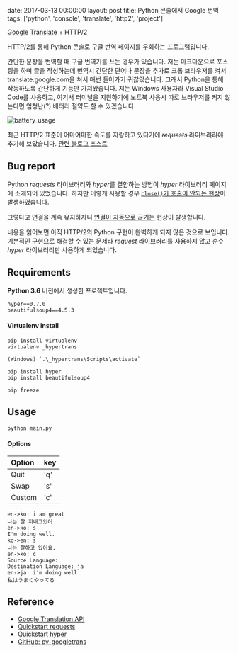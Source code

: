 date: 2017-03-13 00:00:00
layout: post
title: Python 콘솔에서 Google 번역
tags: ['python', 'console', 'translate', 'http2', 'project']

<a class="gitribbon" href="//github.com/jongwony/hypertrans"></a>

[Google Translate](//translate.google.com) + HTTP/2

HTTP/2를 통해 Python 콘솔로 구글 번역 페이지를 우회하는 프로그램입니다.

간단한 문장을 번역할 때 구글 번역기를 쓰는 경우가 있습니다.
저는 마크다운으로 포스팅을 하며 글을 작성하는데 번역시 간단한 단어나 문장을 추가로 크롬 브라우저를 켜서 translate.google.com을 쳐서 매번 들어가기 귀찮았습니다.
그래서 Python을 통해 작동하도록 간단하게 기능만 가져왔습니다. 저는 Windows 사용자라 Visual Studio Code를 사용하고, 여기서 터미널을 지원하기에 노트북 사용시 따로 브라우저를 켜지 않는다면 엄청난(?) 배터리 절약도 할 수 있겠습니다.

![battery_usage](//s3.ap-northeast-2.amazonaws.com/jongwony/blog/battery_usage.png)

최근 HTTP/2 표준이 어마어마한 속도를 자랑하고 있다기에 ~~*requests* 라이브러리에~~ 추가해 보았습니다. [관련 블로그 포스트](//www.popit.kr/%EB%82%98%EB%A7%8C-%EB%AA%A8%EB%A5%B4%EA%B3%A0-%EC%9E%88%EB%8D%98-http2/)

## Bug report

Python *requests* 라이브러리와 *hyper*를 결합하는 방법이 *hyper* 라이브러리 페이지에 소개되어 있었습니다.
하지만 이렇게 사용할 경우 [`close()`가 호출이 안되는 현상](//github.com/Lukasa/hyper/issues/306)이 발생하였습니다.

그렇다고 연결을 계속 유지하자니 [연결이 자동으로 끊기는](//github.com/Lukasa/hyper/issues/291) 현상이 발생합니다.

내용을 읽어보면 아직 HTTP/2의 Python 구현이 완벽하게 되지 않은 것으로 보입니다.
기본적인 구현으로 해결할 수 있는 문제라 *request* 라이브러리를 사용하지 않고 순수 *hyper* 라이브러리만 사용하게 되었습니다.

## Requirements

**Python 3.6** 버전에서 생성한 프로젝트입니다.

```
hyper==0.7.0
beautifulsoup4==4.5.3
```

#### Virtualenv install

```
pip install virtualenv
virtualenv _hypertrans

(Windows) `.\_hypertrans\Scripts\activate`

pip install hyper
pip install beautifulsoup4

pip freeze
```

## Usage

```
python main.py
```

#### Options

| Option | key |  
|:---|:---|  
| Quit | 'q' |  
| Swap | 's' |  
| Custom | 'c' |

```
en->ko: i am great
나는 잘 지내고있어
en->ko: s
I'm doing well.
ko->en: s
나는 잘하고 있어요.
en->ko: c
Source Language: 
Destination Language: ja
en->ja: i'm doing well
私はうまくやってる
```

## Reference

- [Google Translation API](//cloud.google.com/translate/docs/)  
- [Quickstart requests](//docs.python-requests.org/en/master/user/quickstart/)  
- [Quickstart hyper](//hyper.readthedocs.io/en/latest/quickstart.html)  
- [GitHub: py-googletrans](//github.com/ssut/py-googletrans)
